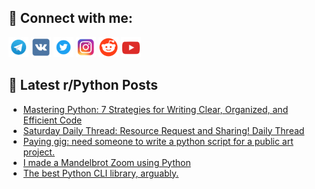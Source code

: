 ## 🔎 Connect with me:
[<img src="https://github.com/bullbesh/bullbesh/blob/main/images/Telegram.png" width="32" height="32" />](https://t.me/bullbesh)
[<img src="https://github.com/bullbesh/bullbesh/blob/main/images/VK.png" width="32" height="32" />](https://vk.com/bullbesh)
[<img src="https://github.com/bullbesh/bullbesh/blob/main/images/Twitter.png" width="32" height="32" />](https://twitter.com/bullbesh1)
[<img src="https://github.com/bullbesh/bullbesh/blob/main/images/Instagram.png" width="32" height="32" />](https://www.instagram.com/bullbesh)
[<img src="https://github.com/bullbesh/bullbesh/blob/main/images/Reddit.png" width="32" height="32" />](https://www.reddit.com/user/bullbesh)
[<img src="https://github.com/bullbesh/bullbesh/blob/main/images/YouTube.png" width="32" height="32" />](https://www.youtube.com/channel/UCtfjRs6uzgq5mfm8S06WTcg)

## 📕 Latest r/Python Posts
<!-- BLOG-POST-LIST:START -->
- [Mastering Python: 7 Strategies for Writing Clear, Organized, and Efficient Code](https://www.reddit.com/r/Python/comments/1cuqmmh/mastering_python_7_strategies_for_writing_clear/)
- [Saturday Daily Thread: Resource Request and Sharing! Daily Thread](https://www.reddit.com/r/Python/comments/1cuk3zp/saturday_daily_thread_resource_request_and/)
- [Paying gig: need someone to write a python script for a public art project.](https://www.reddit.com/r/Python/comments/1cujgwk/paying_gig_need_someone_to_write_a_python_script/)
- [I made a Mandelbrot Zoom using Python](https://www.reddit.com/r/Python/comments/1cu9jz1/i_made_a_mandelbrot_zoom_using_python/)
- [The best Python CLI library, arguably.](https://www.reddit.com/r/Python/comments/1cu6toc/the_best_python_cli_library_arguably/)
<!-- BLOG-POST-LIST:END -->
